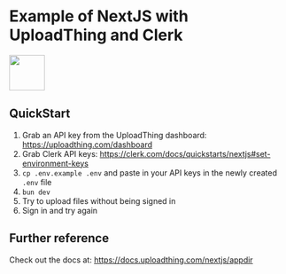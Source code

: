 # Example of NextJS with UploadThing and Clerk

<a href="https://stackblitz.com/github/pingdotgg/uploadthing/tree/main/examples/with-clerk-pagesdir">
  <img height="64" src="https://github.com/pingdotgg/uploadthing/assets/51714798/45907a4e-aa64-401a-afb3-b6c6df6eb71f" />
</a>

## QuickStart

1. Grab an API key from the UploadThing dashboard:
   https://uploadthing.com/dashboard
2. Grab Clerk API keys:
   https://clerk.com/docs/quickstarts/nextjs#set-environment-keys
3. `cp .env.example .env` and paste in your API keys in the newly created `.env`
   file
4. `bun dev`
5. Try to upload files without being signed in
6. Sign in and try again

## Further reference

Check out the docs at: https://docs.uploadthing.com/nextjs/appdir
